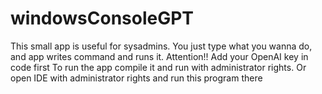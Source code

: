# windowsConsoleGPT
This small app is useful for sysadmins. You just type what you wanna do, and app writes command and runs it. Attention!! Add your OpenAI key in code first
To run the app compile it and run with administrator rights. Or open IDE with administrator rights and run this program there
